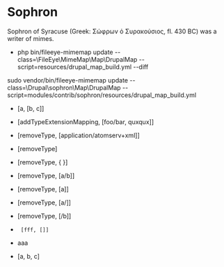 # Sophron

Sophron of Syracuse (Greek: Σώφρων ὁ Συρακούσιος, fl. 430 BC) was a writer of mimes.

  - php bin/fileeye-mimemap update --class=\\FileEye\\MimeMap\\Map\\DrupalMap --script=resources/drupal_map_build.yml --diff

sudo vendor/bin/fileeye-mimemap update --class=\\Drupal\\sophron\\Map\\DrupalMap --script=modules/contrib/sophron/resources/drupal_map_build.yml

- [a, [b, c]]
- [addTypeExtensionMapping, [foo/bar, quxqux]]
- [removeType, [application/atomserv+xml]]
- [removeType]
- [removeType, {  }]
- [removeType, [a/b]]
- [removeType, [a]]
- [removeType, [a/]]
- [removeType, [/b]]

-      [fff, []]


- aaa
- [a, b, c]

